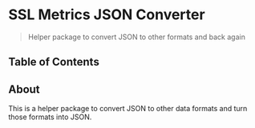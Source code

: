 # SSL Metrics JSON Converter

>  Helper package to convert JSON to other formats and back again 

## Table of Contents

## About

This is a helper package to convert JSON to other data formats and turn those formats into JSON.
